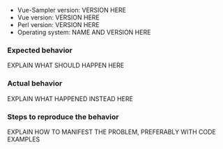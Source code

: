* Vue-Sampler version: VERSION HERE
* Vue version: VERSION HERE
* Perl version: VERSION HERE
* Operating system: NAME AND VERSION HERE

### Expected behavior
EXPLAIN WHAT SHOULD HAPPEN HERE

### Actual behavior
EXPLAIN WHAT HAPPENED INSTEAD HERE

### Steps to reproduce the behavior
EXPLAIN HOW TO MANIFEST THE PROBLEM, PREFERABLY WITH CODE EXAMPLES
